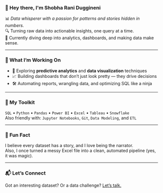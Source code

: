 ### 👋 Hey there, I'm Shobha Rani Duggineni

📊 *Data whisperer with a passion for patterns and stories hidden in numbers.*  
🔍 Turning raw data into actionable insights, one query at a time.  
🎯 Currently diving deep into analytics, dashboards, and making data make sense.

---

### 🚧 What I’m Working On
- 🧠 Exploring **predictive analytics** and **data visualization** techniques  
- 📈 Building dashboards that don’t just look pretty — they drive decisions  
- 🛠️ Automating reports, wrangling data, and optimizing SQL like a ninja  

---

### 💼 My Toolkit
`SQL` • `Python` • `Pandas` • `Power BI` • `Excel` • `Tableau` • `Snowflake`  
Also friendly with: `Jupyter Notebooks`, `Git`, `Data Modeling`, and `ETL`

---

### 🎉 Fun Fact
I believe every dataset has a story, and I love being the narrator.  
Also, I once turned a messy Excel file into a clean, automated pipeline (yes, it was magic).

---

### 📬 Let’s Connect
Got an interesting dataset? Or a data challenge? [Let’s talk.](mailto:shobhaduggineni.d20@gmail.com)
